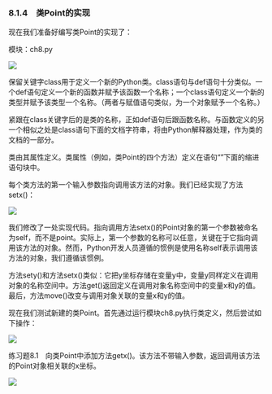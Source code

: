    

### 8.1.4　类Point的实现

现在我们准备好编写类Point的实现了：

模块：ch8.py

![](0-Assets/Epubook/程序员编程语言经典合集（计算机科学丛书5册套装），javapython编程语言含经典教材龙书《编译原理》%20(Bruce%20Eckel%20%20Alfred%20V.%20Aho%20%20Monica%20S.%20Lam%20etc.)%20(Z-Library)/images/image08796.jpeg)

保留关键字class用于定义一个新的Python类。class语句与def语句十分类似。一个def语句定义一个新的函数并赋予该函数一个名称；一个class语句定义一个新的类型并赋予该类型一个名称。（两者与赋值语句类似，为一个对象赋予一个名称。）

紧跟在class关键字后的是类的名称，正如def语句后跟函数名称。与函数定义的另一个相似之处是class语句下面的文档字符串，将由Python解释器处理，作为类的文档的一部分。

类由其属性定义。类属性（例如，类Point的四个方法）定义在语句“”下面的缩进语句块中。

每个类方法的第一个输入参数指向调用该方法的对象。我们已经实现了方法setx()：

![](0-Assets/Epubook/程序员编程语言经典合集（计算机科学丛书5册套装），javapython编程语言含经典教材龙书《编译原理》%20(Bruce%20Eckel%20%20Alfred%20V.%20Aho%20%20Monica%20S.%20Lam%20etc.)%20(Z-Library)/images/image08797.jpeg)

我们修改了一处实现代码。指向调用方法setx()的Point对象的第一个参数被命名为self，而不是point。实际上，第一个参数的名称可以任意，关键在于它指向调用该方法的对象。然而，Python开发人员遵循的惯例是使用名称self表示调用该方法的对象，我们遵循该惯例。

方法sety()和方法setx()类似：它把y坐标存储在变量y中，变量y同样定义在调用对象的名称空间中。方法get()返回定义在调用对象名称空间中的变量x和y的值。最后，方法move()改变与调用对象关联的变量x和y的值。

现在我们测试新建的类Point。首先通过运行模块ch8.py执行类定义，然后尝试如下操作：

![](0-Assets/Epubook/程序员编程语言经典合集（计算机科学丛书5册套装），javapython编程语言含经典教材龙书《编译原理》%20(Bruce%20Eckel%20%20Alfred%20V.%20Aho%20%20Monica%20S.%20Lam%20etc.)%20(Z-Library)/images/image08798.jpeg)

练习题8.1　向类Point中添加方法getx()。该方法不带输入参数，返回调用该方法的Point对象相关联的x坐标。

![](0-Assets/Epubook/程序员编程语言经典合集（计算机科学丛书5册套装），javapython编程语言含经典教材龙书《编译原理》%20(Bruce%20Eckel%20%20Alfred%20V.%20Aho%20%20Monica%20S.%20Lam%20etc.)%20(Z-Library)/images/image08799.jpeg)